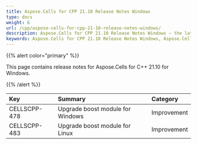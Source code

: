 ```yaml
---
title: Aspose.Cells for CPP 21.10 Release Notes Windows
type: docs
weight: 6
url: /cpp/aspose-cells-for-cpp-21-10-release-notes-windows/
description: Aspose.Cells for CPP 21.10 Release Notes Windows – the latest enhancements, new features, and fixes.
keywords: Aspose.Cells for CPP 21.10 Release Notes Windows, Aspose.Cells for CPP 21.10 Windows updates and fixes
---
```


{{% alert color="primary" %}}

This page contains release notes for Aspose.Cells for C++ 21.10 for Windows.

{{% /alert %}}

|**Key**|**Summary**|**Category**|
| :- | :- | :- |
|CELLSCPP-478|Upgrade boost module for Windows |Improvement|
|CELLSCPP-483|Upgrade boost module for Linux   |Improvement|